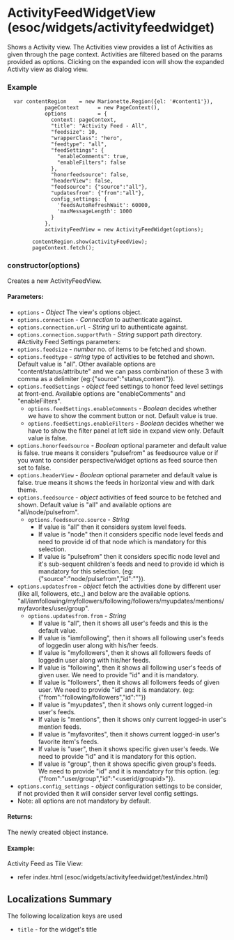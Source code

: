 # ActivityFeedWidgetView (esoc/widgets/activityfeedwidget)

  Shows a Activity view. The Activities view provides a list of Activities as given through the
  page context. Activities are filtered based on the params provided as options. Clicking on
  the expanded icon will show the expanded Activity view as dialog view.


### Example

      var contentRegion    = new Marionette.Region({el: '#content1'}),
                pageContext      = new PageContext(),
                options          = {
                  context: pageContext,
                  "title": "Activity Feed - All",
                  "feedsize": 10,
                  "wrapperClass": "hero",
                  "feedtype": "all",
                  "feedSettings": {
                    "enableComments": true,
                    "enableFilters": false
                  },
                  "honorfeedsource": false,
                  "headerView": false,
                  "feedsource": {"source":"all"},
                  "updatesfrom": {"from":"all"},
                  config_settings: {
                    'feedsAutoRefreshWait': 60000,
                    'maxMessageLength': 1000
                  }
                },
                activityFeedView = new ActivityFeedWidget(options);

            contentRegion.show(activityFeedView);
            pageContext.fetch();

### constructor(options)

  Creates a new ActivityFeedView.

#### Parameters:
* `options` - *Object* The view's options object.
* `options.connection` - *Connection* to authenticate against.
* `options.connection.url` - *String* url to authenticate against.
* `options.connection.supportPath` - *String* support path directory.
#Activity Feed Settings parameters:
* `options.feedsize` - *number* no. of items to be fetched and shown.
* `options.feedtype` - *string* type of activities to be fetched and shown. Default value is
    "all". Other available options are "content/status/attribute" and we can pass combination of
    these 3 with comma as a delimiter (eg:{"source":"status,content"}).
* `options.feedSettings` - *object* feed settings to honor feed level settings at front-end.
    Available options are "enableComments" and "enableFilters".
    * `options.feedSettings.enableComments` - *Boolean* decides whether we have to show the
        comment button or not. Default value is true.
    * `options.feedSettings.enableFilters` - *Boolean* decides whether we have to show the
        filter panel at left side in expand view only. Default value is false.
* `options.honorfeedsource` -  *Boolean* optional parameter and default value is false.
    true means it considers "pulsefrom" as feedsource value or if you want to consider
    perspective/widget options as feed source then set to false.
* `options.headerView` -  *Boolean* optional parameter and default value is false.
    true means it shows the feeds in horizontal view and with dark theme.
* `options.feedsource` - *object* activities of feed source to be fetched and shown. Default value
    is "all" and available options are "all/node/pulsefrom".
    * `options.feedsource.source` - *String*
       - If value is "all" then it considers system level feeds.
       - If value is "node" then it considers specific node level feeds and need to provide id of
       that node which is mandatory for this selection.
       - If value is "pulsefrom" then it considers specific node level and it's sub-sequent
       children's feeds and need to provide id which is mandatory for this selection.
    (eg:{"source":"node/pulsefrom","id":"<nodeid>"}).
* `options.updatesfrom` - *object* fetch the activities done by different user (like all,
    followers, etc.,) and below are the available options.
    "all/iamfollowing/myfollowers/following/followers/myupdates/mentions/myfavorites/user/group".
    * `options.updatesfrom.from` - *String*
      - If value is "all", then it shows all user's feeds and this is the default value.
      - If value is "iamfollowing", then it shows all following user's feeds of loggedin user along
        with his/her feeds.
      - If value is "myfollowers", then it shows all followers feeds of loggedin user along with
        his/her feeds.
      - If value is "following", then it shows all following user's feeds of given user. We need to
        provide "id" and it is mandatory.
      - If value is "followers", then it shows all followers feeds of given user. We need to provide
        "id" and it is mandatory.
        (eg:{"from":"following/followers","id":"<userid>"})
      - If value is "myupdates", then it shows only current logged-in user's feeds.
      - If value is "mentions", then it shows only current logged-in user's mention feeds.
      - If value is "myfavorites", then it shows current logged-in user's favorite item's feeds.
      - If value is "user", then it shows specific given user's feeds. We need to provide
        "id" and it is mandatory for this option.
      - If value is "group", then it shows specific given group's feeds. We need to provide
        "id" and it is mandatory for this option.
        (eg:{"from":"user/group","id":"<userid/groupid>"}).
* `options.config_settings` - *object* configuration settings to be consider, if not provided
    then it will consider server level config settings.
* Note: all options are not mandatory by default.

#### Returns:

  The newly created object instance.

#### Example:
  Activity Feed as Tile View:
  - refer index.html (esoc/widgets/activityfeedwidget/test/index.html)

## Localizations Summary

The following localization keys are used
* `title` -  for the widget's title